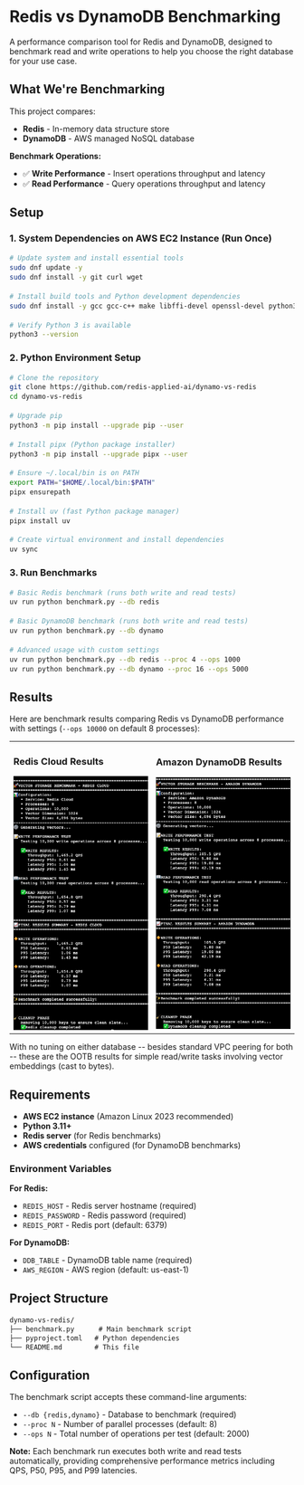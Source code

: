 # Redis vs DynamoDB Benchmarking

A performance comparison tool for Redis and DynamoDB, designed to benchmark read and write operations to help you choose the right database for your use case.

## What We're Benchmarking

This project compares:
- **Redis** - In-memory data structure store
- **DynamoDB** - AWS managed NoSQL database

**Benchmark Operations:**
- ✅ **Write Performance** - Insert operations throughput and latency
- ✅ **Read Performance** - Query operations throughput and latency

## Setup

### 1. System Dependencies on AWS EC2 Instance (Run Once)

```bash
# Update system and install essential tools
sudo dnf update -y
sudo dnf install -y git curl wget

# Install build tools and Python development dependencies  
sudo dnf install -y gcc gcc-c++ make libffi-devel openssl-devel python3-pip

# Verify Python 3 is available
python3 --version
```

### 2. Python Environment Setup

```bash
# Clone the repository
git clone https://github.com/redis-applied-ai/dynamo-vs-redis
cd dynamo-vs-redis

# Upgrade pip
python3 -m pip install --upgrade pip --user

# Install pipx (Python package installer)
python3 -m pip install --upgrade pipx --user

# Ensure ~/.local/bin is on PATH
export PATH="$HOME/.local/bin:$PATH"
pipx ensurepath

# Install uv (fast Python package manager)
pipx install uv

# Create virtual environment and install dependencies
uv sync
```

### 3. Run Benchmarks

```bash
# Basic Redis benchmark (runs both write and read tests)
uv run python benchmark.py --db redis

# Basic DynamoDB benchmark (runs both write and read tests)
uv run python benchmark.py --db dynamo

# Advanced usage with custom settings
uv run python benchmark.py --db redis --proc 4 --ops 1000
uv run python benchmark.py --db dynamo --proc 16 --ops 5000
```

## Results

Here are benchmark results comparing Redis vs DynamoDB performance with  settings (`--ops 10000` on default 8 processes):

<table>
<tr>
<td width="50%">

### Redis Cloud Results
<img src="REDIS.png" alt="Redis Benchmark Results" width="100%">


</td>
<td width="50%">

### Amazon DynamoDB Results  
<img src="DYNAMODB.png" alt="DynamoDB Benchmark Results" width="100%">

</td>
</tr>
</table>

With no tuning on either database -- besides standard VPC peering for both -- these are the OOTB results for simple read/write tasks involving vector embeddings (cast to bytes).

## Requirements

- **AWS EC2 instance** (Amazon Linux 2023 recommended)
- **Python 3.11+**
- **Redis server** (for Redis benchmarks)
- **AWS credentials** configured (for DynamoDB benchmarks)

### Environment Variables

**For Redis:**
- `REDIS_HOST` - Redis server hostname (required)
- `REDIS_PASSWORD` - Redis password (required)  
- `REDIS_PORT` - Redis port (default: 6379)

**For DynamoDB:**
- `DDB_TABLE` - DynamoDB table name (required)
- `AWS_REGION` - AWS region (default: us-east-1)

## Project Structure

```
dynamo-vs-redis/
├── benchmark.py      # Main benchmark script
├── pyproject.toml   # Python dependencies
└── README.md        # This file
```

## Configuration

The benchmark script accepts these command-line arguments:

- `--db {redis,dynamo}` - Database to benchmark (required)
- `--proc N` - Number of parallel processes (default: 8)
- `--ops N` - Total number of operations per test (default: 2000)

**Note:** Each benchmark run executes both write and read tests automatically, providing comprehensive performance metrics including QPS, P50, P95, and P99 latencies. 